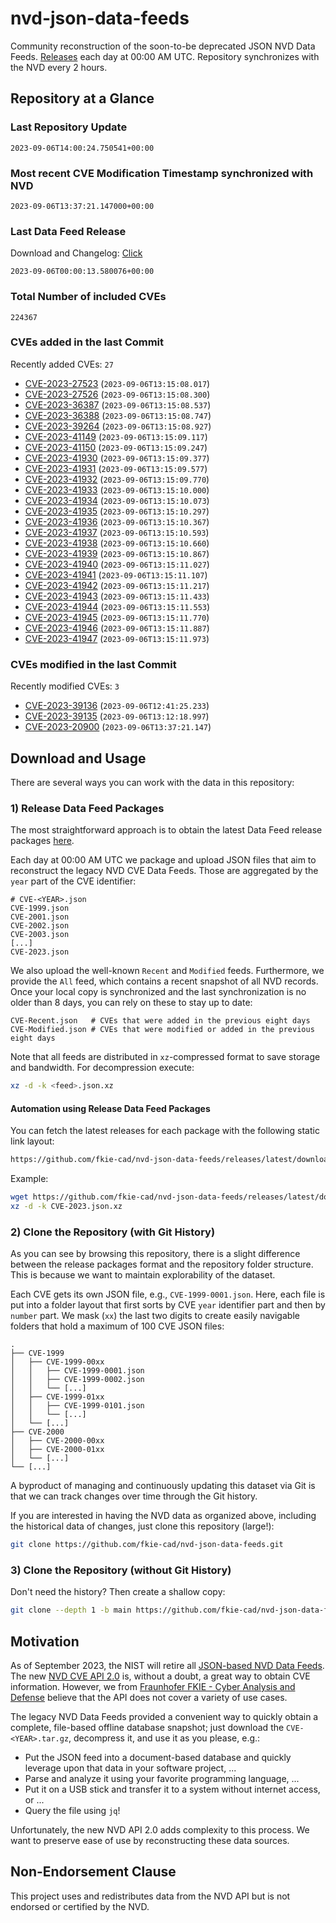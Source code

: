 # nvd-json-data-feeds

Community reconstruction of the soon-to-be deprecated JSON NVD Data Feeds. 
[Releases](https://github.com/fkie-cad/nvd-json-data-feeds/releases/latest) each day at 00:00 AM UTC.
Repository synchronizes with the NVD every 2 hours.

## Repository at a Glance

### Last Repository Update

```plain
2023-09-06T14:00:24.750541+00:00
```

### Most recent CVE Modification Timestamp synchronized with NVD

```plain
2023-09-06T13:37:21.147000+00:00
```

### Last Data Feed Release

Download and Changelog: [Click](https://github.com/fkie-cad/nvd-json-data-feeds/releases/latest)

```plain
2023-09-06T00:00:13.580076+00:00
```

### Total Number of included CVEs

```plain
224367
```

### CVEs added in the last Commit

Recently added CVEs: `27`

* [CVE-2023-27523](CVE-2023/CVE-2023-275xx/CVE-2023-27523.json) (`2023-09-06T13:15:08.017`)
* [CVE-2023-27526](CVE-2023/CVE-2023-275xx/CVE-2023-27526.json) (`2023-09-06T13:15:08.300`)
* [CVE-2023-36387](CVE-2023/CVE-2023-363xx/CVE-2023-36387.json) (`2023-09-06T13:15:08.537`)
* [CVE-2023-36388](CVE-2023/CVE-2023-363xx/CVE-2023-36388.json) (`2023-09-06T13:15:08.747`)
* [CVE-2023-39264](CVE-2023/CVE-2023-392xx/CVE-2023-39264.json) (`2023-09-06T13:15:08.927`)
* [CVE-2023-41149](CVE-2023/CVE-2023-411xx/CVE-2023-41149.json) (`2023-09-06T13:15:09.117`)
* [CVE-2023-41150](CVE-2023/CVE-2023-411xx/CVE-2023-41150.json) (`2023-09-06T13:15:09.247`)
* [CVE-2023-41930](CVE-2023/CVE-2023-419xx/CVE-2023-41930.json) (`2023-09-06T13:15:09.377`)
* [CVE-2023-41931](CVE-2023/CVE-2023-419xx/CVE-2023-41931.json) (`2023-09-06T13:15:09.577`)
* [CVE-2023-41932](CVE-2023/CVE-2023-419xx/CVE-2023-41932.json) (`2023-09-06T13:15:09.770`)
* [CVE-2023-41933](CVE-2023/CVE-2023-419xx/CVE-2023-41933.json) (`2023-09-06T13:15:10.000`)
* [CVE-2023-41934](CVE-2023/CVE-2023-419xx/CVE-2023-41934.json) (`2023-09-06T13:15:10.073`)
* [CVE-2023-41935](CVE-2023/CVE-2023-419xx/CVE-2023-41935.json) (`2023-09-06T13:15:10.297`)
* [CVE-2023-41936](CVE-2023/CVE-2023-419xx/CVE-2023-41936.json) (`2023-09-06T13:15:10.367`)
* [CVE-2023-41937](CVE-2023/CVE-2023-419xx/CVE-2023-41937.json) (`2023-09-06T13:15:10.593`)
* [CVE-2023-41938](CVE-2023/CVE-2023-419xx/CVE-2023-41938.json) (`2023-09-06T13:15:10.660`)
* [CVE-2023-41939](CVE-2023/CVE-2023-419xx/CVE-2023-41939.json) (`2023-09-06T13:15:10.867`)
* [CVE-2023-41940](CVE-2023/CVE-2023-419xx/CVE-2023-41940.json) (`2023-09-06T13:15:11.027`)
* [CVE-2023-41941](CVE-2023/CVE-2023-419xx/CVE-2023-41941.json) (`2023-09-06T13:15:11.107`)
* [CVE-2023-41942](CVE-2023/CVE-2023-419xx/CVE-2023-41942.json) (`2023-09-06T13:15:11.217`)
* [CVE-2023-41943](CVE-2023/CVE-2023-419xx/CVE-2023-41943.json) (`2023-09-06T13:15:11.433`)
* [CVE-2023-41944](CVE-2023/CVE-2023-419xx/CVE-2023-41944.json) (`2023-09-06T13:15:11.553`)
* [CVE-2023-41945](CVE-2023/CVE-2023-419xx/CVE-2023-41945.json) (`2023-09-06T13:15:11.770`)
* [CVE-2023-41946](CVE-2023/CVE-2023-419xx/CVE-2023-41946.json) (`2023-09-06T13:15:11.887`)
* [CVE-2023-41947](CVE-2023/CVE-2023-419xx/CVE-2023-41947.json) (`2023-09-06T13:15:11.973`)


### CVEs modified in the last Commit

Recently modified CVEs: `3`

* [CVE-2023-39136](CVE-2023/CVE-2023-391xx/CVE-2023-39136.json) (`2023-09-06T12:41:25.233`)
* [CVE-2023-39135](CVE-2023/CVE-2023-391xx/CVE-2023-39135.json) (`2023-09-06T13:12:18.997`)
* [CVE-2023-20900](CVE-2023/CVE-2023-209xx/CVE-2023-20900.json) (`2023-09-06T13:37:21.147`)


## Download and Usage

There are several ways you can work with the data in this repository:

### 1) Release Data Feed Packages

The most straightforward approach is to obtain the latest Data Feed release packages [here](https://github.com/fkie-cad/nvd-json-data-feeds/releases/latest).

Each day at 00:00 AM UTC we package and upload JSON files that aim to reconstruct the legacy NVD CVE Data Feeds.
Those are aggregated by the `year` part of the CVE identifier:

```
# CVE-<YEAR>.json
CVE-1999.json
CVE-2001.json
CVE-2002.json
CVE-2003.json
[...]
CVE-2023.json
```

We also upload the well-known `Recent` and `Modified` feeds.
Furthermore, we provide the `All` feed, which contains a recent snapshot of all NVD records.
Once your local copy is synchronized and the last synchronization is no older than 8 days, you can rely on these to stay up to date:

```plain
CVE-Recent.json   # CVEs that were added in the previous eight days
CVE-Modified.json # CVEs that were modified or added in the previous eight days
```

Note that all feeds are distributed in `xz`-compressed format to save storage and bandwidth.
For decompression execute:

```sh
xz -d -k <feed>.json.xz
```


#### Automation using Release Data Feed Packages

You can fetch the latest releases for each package with the following static link layout:

```sh
https://github.com/fkie-cad/nvd-json-data-feeds/releases/latest/download/CVE-<YEAR>.json.xz
```

Example:

```sh
wget https://github.com/fkie-cad/nvd-json-data-feeds/releases/latest/download/CVE-2023.json.xz
xz -d -k CVE-2023.json.xz
```

### 2) Clone the Repository (with Git History)

As you can see by browsing this repository, there is a slight difference between the release packages format and the repository folder structure.
This is because we want to maintain explorability of the dataset.

Each CVE gets its own JSON file, e.g., `CVE-1999-0001.json`.
Here, each file is put into a folder layout that first sorts by CVE `year` identifier part and then by `number` part.
We mask (`xx`) the last two digits to create easily navigable folders that hold a maximum of 100 CVE JSON files:

```plain
.
├── CVE-1999
│   ├── CVE-1999-00xx
│   │   ├── CVE-1999-0001.json
│   │   ├── CVE-1999-0002.json
│   │   └── [...]
│   ├── CVE-1999-01xx
│   │   ├── CVE-1999-0101.json
│   │   └── [...]
│   └── [...]
├── CVE-2000
│   ├── CVE-2000-00xx
│   ├── CVE-2000-01xx
│   └── [...]
└── [...]
```

A byproduct of managing and continuously updating this dataset via Git is that we can track changes over time through the Git history.

If you are interested in having the NVD data as organized above, including the historical data of changes, just clone this repository (large!):

```sh
git clone https://github.com/fkie-cad/nvd-json-data-feeds.git
```

### 3) Clone the Repository (without Git History)

Don't need the history? Then create a shallow copy:

```sh
git clone --depth 1 -b main https://github.com/fkie-cad/nvd-json-data-feeds.git
```

## Motivation

As of September 2023, the NIST will retire all [JSON-based NVD Data Feeds](https://nvd.nist.gov/vuln/data-feeds#divRetirementBanner-1).
The new [NVD CVE API 2.0](https://nvd.nist.gov/developers/vulnerabilities) is, without a doubt, a great way to obtain CVE information.
However, we from [Fraunhofer FKIE - Cyber Analysis and Defense](https://www.fkie.fraunhofer.de/en/departments/cad.html) believe that the API does not cover a variety of use cases.

The legacy NVD Data Feeds provided a convenient way to quickly obtain a complete, file-based offline database snapshot; just download the `CVE-<YEAR>.tar.gz`, decompress it, and use it as you please, e.g.:

* Put the JSON feed into a document-based database and quickly leverage upon that data in your software project, ...
* Parse and analyze it using your favorite programming language, ...
* Put it on a USB stick and transfer it to a system without internet access, or ...
* Query the file using `jq`!

Unfortunately, the new NVD API 2.0 adds complexity to this process.
We want to preserve ease of use by reconstructing these data sources.

## Non-Endorsement Clause

This project uses and redistributes data from the NVD API but is not endorsed or certified by the NVD.